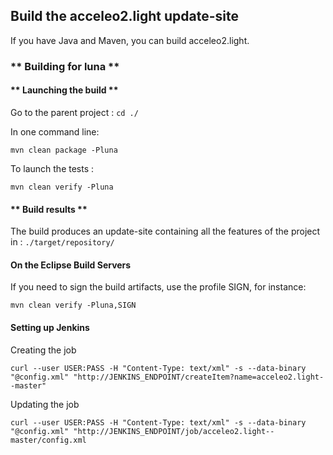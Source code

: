 

## **Build the acceleo2.light update-site**

If you have Java and Maven, you can build acceleo2.light.

### ** Building for luna **

#### ** Launching the build **

Go to the parent project : 
`cd ./`

In one command line:

`mvn clean package -Pluna`

To launch the tests :

`mvn clean verify -Pluna`

#### ** Build results **

The build produces an update-site containing all the features of the project in :
`./target/repository/`


#### On the Eclipse Build Servers

If you need to sign the build artifacts, use the profile SIGN, for instance: 

`mvn clean verify -Pluna,SIGN`


#### Setting up Jenkins ####

Creating the job

`curl --user USER:PASS -H "Content-Type: text/xml" -s --data-binary "@config.xml" "http://JENKINS_ENDPOINT/createItem?name=acceleo2.light--master"`

Updating the job 

`curl --user USER:PASS -H "Content-Type: text/xml" -s --data-binary "@config.xml" "http://JENKINS_ENDPOINT/job/acceleo2.light--master/config.xml`

